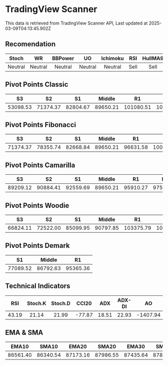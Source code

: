 # TradingView Scanner
This data is retrieved from TradingView Scanner API, Last updated at 2025-03-09T04:13:45.902Z

## Recomendation
| Stoch | WR | BBPower | UO | Ichimoku | RSI | HullMA9 |
| :---: | :---: | :---: | :---: | :---: | :---: | :---: |
| Neutral | Neutral | Neutral | Neutral | Neutral | Sell | Sell |

## Pivot Points Classic
| S3 | S2 | S1 | Middle | R1 | R2 | R3 |
| :---: | :---: | :---: | :---: | :---: | :---: | :---: |
| 53098.53 | 71374.37 | 82804.67 | 89650.21 | 101080.51 | 107926.05 | 126201.89 |

## Pivot Points Fibonacci
| S3 | S2 | S1 | Middle | R1 | R2 | R3 |
| :---: | :---: | :---: | :---: | :---: | :---: | :---: |
| 71374.37 | 78355.74 | 82668.84 | 89650.21 | 96631.58 | 100944.68 | 107926.05 |

## Pivot Points Camarilla
| S3 | S2 | S1 | Middle | R1 | R2 | R3 |
| :---: | :---: | :---: | :---: | :---: | :---: | :---: |
| 89209.12 | 90884.41 | 92559.69 | 89650.21 | 95910.27 | 97585.55 | 99260.84 |

## Pivot Points Woodie
| S3 | S2 | S1 | Middle | R1 | R2 | R3 |
| :---: | :---: | :---: | :---: | :---: | :---: | :---: |
| 66824.11 | 72522.00 | 85099.95 | 90797.85 | 103375.79 | 109073.69 | 121651.63 |

## Pivot Points Demark
| S1 | Middle | R1 |
| :---: | :---: | :---: |
| 77089.52 | 86792.63 | 95365.36 |

## Technical Indicators
| RSI | Stoch.K | Stoch.D | CCI20 | ADX | ADX-DI | AO | Mom | MACD | MACD | W.R | HullMA9 |
| :---: | :---: | :---: | :---: | :---: | :---: | :---: | :---: | :---: | :---: | :---: | :---: |
| 43.19 | 21.14 | 21.99 | -77.87 | 18.51 | 22.93 | -1407.94 | -2452.18 | -626.27 | -374.37 | -80.32 | 86076.57 |

## EMA & SMA
| EMA10 | SMA10 | EMA20 | SMA20 | EMA30 | SMA30 | EMA50 | SMA50 | EMA100 | SMA100 | EMA200 | SMA200 |
| :---: | :---: | :---: | :---: | :---: | :---: | :---: | :---: | :---: | :---: | :---: | :---: |
| 86561.40 | 86340.54 | 87173.16 | 87986.55 | 87435.64 | 87826.87 | 87864.64 | 87711.90 | 89470.76 | 89491.60 | 92237.04 | 93207.91 |